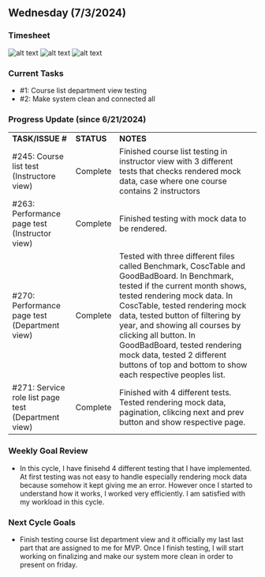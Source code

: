 <!--------------------------------------------------------------------------------------------------------------------------------------------------------------------------------------------->
## Wednesday (7/3/2024)

### Timesheet
![alt text](https://github.com/UBCO-COSC499-Summer-2024/team-6-capstone-team_6ix/blob/Kevin-weekly-logs/docs/weekly%20logs/Kevin%20Kim/Clockify%20images/6.28-7.2/8.1.1.png)
![alt text](https://github.com/UBCO-COSC499-Summer-2024/team-6-capstone-team_6ix/blob/Kevin-weekly-logs/docs/weekly%20logs/Kevin%20Kim/Clockify%20images/6.28-7.2/8.1.2.png)
![alt text](https://github.com/UBCO-COSC499-Summer-2024/team-6-capstone-team_6ix/blob/Kevin-weekly-logs/docs/weekly%20logs/Kevin%20Kim/Clockify%20images/6.28-7.2/8.1.3.png)


### Current Tasks
  * #1: Course list department view testing
  * #2: Make system clean and connected all


### Progress Update (since 6/21/2024)
<table>
    <tr>
        <td><strong>TASK/ISSUE #</strong>
        </td>
        <td><strong>STATUS</strong>
        </td>
        <td><strong>NOTES</strong>
        </td>
    </tr>
    <tr>
        <!-- Task/Issue # -->
        <td>#245: Course list test (Instructore view)
        </td>
        <!-- Status -->
        <td>Complete
        </td>
        <!-- Notes -->
        <td>Finished course list testing in instructor view with 3 different tests that checks rendered mock data, case where one course contains 2 instructors
        </td>
    </tr>
    <tr>
        <!-- Task/Issue # -->
        <td>#263: Performance page test (Instructor view)
        </td>
        <!-- Status -->
        <td>Complete
        </td>
        <!-- Notes -->
        <td>Finished testing with mock data to be rendered.
        </td>
    </tr>
    <tr>
        <!-- Task/Issue # -->
        <td>#270: Performance page test (Department view)
        </td>
        <!-- Status -->
        <td>Complete
        </td>
        <!-- Notes -->
        <td>Tested with three different files called Benchmark, CoscTable and GoodBadBoard. In Benchmark, tested if the current month shows, tested rendering mock data. In CoscTable, tested rendering mock data, tested button of filtering by year, and showing all courses by clicking all button. In GoodBadBoard, tested rendering mock data, tested 2 different buttons of top and bottom to show each respective peoples list. 
        </td>
    </tr>
    <tr>
        <!-- Task/Issue # -->
        <td>#271: Service role list page test (Department view)
        </td>
        <!-- Status -->
        <td>Complete
        </td>
        <!-- Notes -->
        <td>Finished with 4 different tests. Tested rendering mock data, pagination, clikcing next and prev button and show respective page.
        </td>
    </tr>
</table>

### Weekly Goal Review
  * In this cycle, I have finisehd 4 different testing that I have implemented. At first testing was not easy to handle especially rendering mock data because somehow it kept giving me an error. However once I started to understand how it works, I worked very efficiently. I am satisfied with my workload in this cycle.

### Next Cycle Goals
  * Finish testing course list department view and it officially my last last part that are assigned to me for MVP. Once I finish testing, I will start working on finalizing and make our system more clean in order to present on friday.
